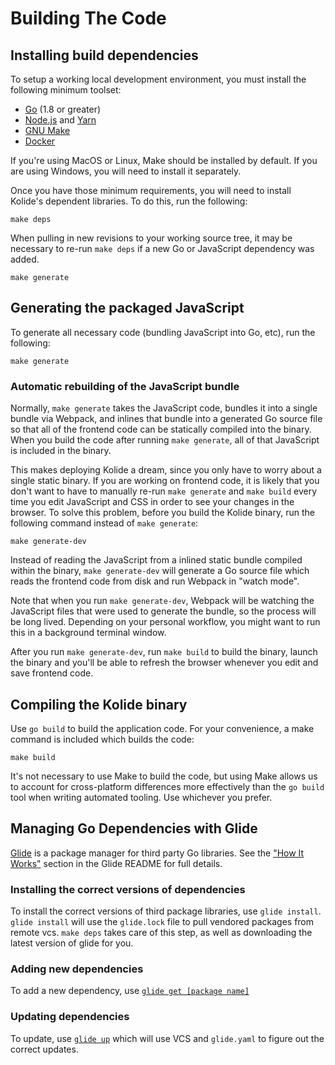 Building The Code
=================

## Installing build dependencies

To setup a working local development environment, you must install the following minimum toolset:

* [Go](https://golang.org/dl/) (1.8 or greater)
* [Node.js](https://nodejs.org/en/download/current/) and [Yarn](https://yarnpkg.com/en/docs/install)
* [GNU Make](https://www.gnu.org/software/make/)
* [Docker](https://www.docker.com/products/overview#/install_the_platform)


If you're using MacOS or Linux, Make should be installed by default. If you are using Windows, you will need to install it separately.

Once you have those minimum requirements, you will need to install Kolide's dependent libraries. To do this, run the following:

```
make deps
```

When pulling in new revisions to your working source tree, it may be necessary to re-run `make deps` if a new Go or JavaScript dependency was added.


```
make generate
```

## Generating the packaged JavaScript

To generate all necessary code (bundling JavaScript into Go, etc), run the following:

```
make generate
```

### Automatic rebuilding of the JavaScript bundle

Normally, `make generate` takes the JavaScript code, bundles it into a single bundle via Webpack, and inlines that bundle into a generated Go source file so that all of the frontend code can be statically compiled into the binary. When you build the code after running `make generate`, all of that JavaScript is included in the binary.

This makes deploying Kolide a dream, since you only have to worry about a single static binary. If you are working on frontend code, it is likely that you don't want to have to manually re-run `make generate` and `make build` every time you edit JavaScript and CSS in order to see your changes in the browser. To solve this problem, before you build the Kolide binary, run the following command instead of `make generate`:

```
make generate-dev
```

Instead of reading the JavaScript from a inlined static bundle compiled within the binary, `make generate-dev` will generate a Go source file which reads the frontend code from disk and run Webpack in "watch mode".

Note that when you run `make generate-dev`, Webpack will be watching the JavaScript files that were used to generate the bundle, so the process will be long lived. Depending on your personal workflow, you might want to run this in a background terminal window.

After you run `make generate-dev`, run `make build` to build the binary, launch the binary and you'll be able to refresh the browser whenever you edit and save frontend code.

## Compiling the Kolide binary

Use `go build` to build the application code. For your convenience, a make command is included which builds the code:

```
make build
```

It's not necessary to use Make to build the code, but using Make allows us to account for cross-platform differences more effectively than the `go build` tool when writing automated tooling. Use whichever you prefer.

## Managing Go Dependencies with Glide

[Glide](https://github.com/Masterminds/glide#glide-vendor-package-management-for-golang) is a package manager for third party Go libraries. See the ["How It Works"](https://github.com/Masterminds/glide#how-it-works) section in the Glide README for full details.

### Installing the correct versions of dependencies

To install the correct versions of third package libraries, use `glide install`. `glide install` will  use the `glide.lock` file to pull vendored packages from remote vcs.  `make deps` takes care of this step, as well as downloading the latest version of glide for you.

### Adding new dependencies

To add a new dependency, use [`glide get [package name]`](https://github.com/Masterminds/glide#glide-get-package-name)

### Updating dependencies

To update, use [`glide up`](https://github.com/Masterminds/glide#glide-update-aliased-to-up) which will use VCS and `glide.yaml` to figure out the correct updates.
